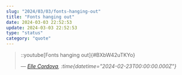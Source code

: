 ```yaml
---
slug: "2024/03/03/fonts-hanging-out"
title: "Fonts hanging out"
date: 2024-03-03 22:52:53
update: 2024-03-03 22:52:53
type: "status"
category: "quote"
---
```


> ::youtube[Fonts hanging out]{#BXbW42uTKYo}
>
> <cite>&mdash; [Elle Cordova](https://www.youtube.com/watch?v=BXbW42uTKYo), :time{datetime="2024-02-23T00:00:00.000Z"}</cite>
